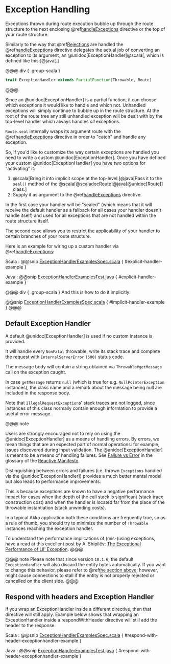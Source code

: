 # Exception Handling

Exceptions thrown during route execution bubble up through the route structure to the next enclosing
@ref[handleExceptions](directives/execution-directives/handleExceptions.md) directive or the top of your route structure.

Similarly to the way that @ref[Rejections](rejections.md) are handled the @ref[handleExceptions](directives/execution-directives/handleExceptions.md) directive delegates the actual job
of converting an exception to its argument, an @unidoc[ExceptionHandler]@scala[, which is defined like this:]@java[.]

@@@ div { .group-scala }
```scala
trait ExceptionHandler extends PartialFunction[Throwable, Route]
```
@@@

Since an @unidoc[ExceptionHandler] is a partial function, it can choose which exceptions it would like to handle and
which not. Unhandled exceptions will simply continue to bubble up in the route structure.
At the root of the route tree any still unhandled exception will be dealt with by the top-level handler which always
handles *all* exceptions.

`Route.seal` internally wraps its argument route with the @ref[handleExceptions](directives/execution-directives/handleExceptions.md) directive in order to "catch" and
handle any exception.

So, if you'd like to customize the way certain exceptions are handled you need to write a custom @unidoc[ExceptionHandler].
Once you have defined your custom @unidoc[ExceptionHandler] you have two options for "activating" it:

 1. @scala[Bring it into implicit scope at the top-level.]@java[Pass it to the `seal()` method of the @scala[@scaladoc[Route](akka.http.scaladsl.server.index#Route=akka.http.scaladsl.server.RequestContext=%3Escala.concurrent.Future[akka.http.scaladsl.server.RouteResult])]@java[@unidoc[Route]] class.]
 2. Supply it as argument to the @ref[handleExceptions](directives/execution-directives/handleExceptions.md) directive.

In the first case your handler will be "sealed" (which means that it will receive the default handler as a fallback for
all cases your handler doesn't handle itself) and used for all exceptions that are not handled within the route
structure itself.

The second case allows you to restrict the applicability of your handler to certain branches of your route structure.

Here is an example for wiring up a custom handler via @ref[handleExceptions](directives/execution-directives/handleExceptions.md):

Scala
:   @@snip [ExceptionHandlerExamplesSpec.scala]($test$/scala/docs/http/scaladsl/server/ExceptionHandlerExamplesSpec.scala) { #explicit-handler-example }

Java
:   @@snip [ExceptionHandlerExamplesTest.java]($test$/java/docs/http/javadsl/ExceptionHandlerExample.java) { #explicit-handler-example }

@@@ div { .group-scala }
And this is how to do it implicitly:

@@snip [ExceptionHandlerExamplesSpec.scala]($test$/scala/docs/http/scaladsl/server/ExceptionHandlerExamplesSpec.scala) { #implicit-handler-example }
@@@

## Default Exception Handler

A default @unidoc[ExceptionHandler] is used if no custom instance is provided.

It will handle every `NonFatal` throwable, write its stack trace and complete the request
with `InternalServerError` `(500)` status code.

The message body will contain a string obtained via `Throwable#getMessage` call on the exception caught.

In case `getMessage` returns `null` (which is true for e.g. `NullPointerException` instances),
the class name and a remark about the message being null are included in the response body.

Note that `IllegalRequestException`s' stack traces are not logged, since instances of this class
normally contain enough information to provide a useful error message.

@@@ note

Users are strongly encouraged not to rely on using the @unidoc[ExceptionHandler] as a means of handling errors. By errors, we mean things that are an expected part of normal operations: for example, issues discovered during input validation. The @unidoc[ExceptionHandler] is meant to be a means of handling failures. See [Failure vs Error](https://www.reactivemanifesto.org/glossary#Failure) in the glossary of the [Reactive Manifesto](https://www.reactivemanifesto.org).

Distinguishing between errors and failures (i.e. thrown `Exceptions` handled via the @unidoc[ExceptionHandler]) provides a much better mental model but also leads to performance improvements.

This is because exceptions are known to have a negative performance impact for cases
when the depth of the call stack is significant (stack trace construction cost)
and when the handler is located far from the place of the throwable instantiation (stack unwinding costs).

In a typical Akka application both these conditions are frequently true,
so as a rule of thumb, you should try to minimize the number of `Throwable` instances
reaching the exception handler.

To understand the performance implications of (mis-)using exceptions,
have a read at this excellent post by A. Shipilёv: [The Exceptional Performance of Lil' Exception](https://shipilev.net/blog/2014/exceptional-performance).
@@@


@@@ note
Please note that since version `10.1.6`, the default `ExceptionHandler` will also discard the entity bytes automatically. If you want to change this behavior,
please refer to @ref[the section above](exception-handling.md#exception-handling); however, might cause connections to stall
if the entity is not properly rejected or cancelled on the client side.
@@@

## Respond with headers and Exception Handler

If you wrap an ExceptionHandler inside a different directive, then that directive will still apply. Example below shows
that wrapping an ExceptionHandler inside a respondWithHeader directive will still add the header to the response.   

Scala
:   @@snip [ExceptionHandlerExamplesSpec.scala]($test$/scala/docs/http/scaladsl/server/ExceptionHandlerExamplesSpec.scala) { #respond-with-header-exceptionhandler-example }

Java
:   @@snip [ExceptionHandlerExamplesTest.java]($test$/java/docs/http/javadsl/RespondWithHeaderHandlerExampleTest.java) { #respond-with-header-exceptionhandler-example  }
